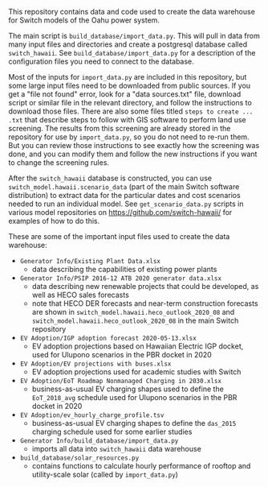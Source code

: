 This repository contains data and code used to create the data warehouse for Switch
models of the Oahu power system.

The main script is `build_database/import_data.py`. This will pull in data from
many input files and directories and create a postgresql database called
`switch_hawaii`. See `build_database/import_data.py` for a description of the
configuration files you need to connect to the database.

Most of the inputs for `import_data.py` are included in this repository, but
some large input files need to be downloaded from public sources. If you get a
"file not found" error, look for a "data sources.txt" file, download script or
similar file in the relevant directory, and follow the instructions to download
those files. There are also some files titled `steps to create ... .txt` that
describe steps to follow with GIS software to perform land use screening. The
results from this screening are already stored in the repository for use by
`import_data.py`, so you do not need to re-run them. But you can review those
instructions to see exactly how the screening was done, and you can modify them
and follow the new instructions if you want to change the screening rules.

After the `switch_hawaii` database is constructed, you can use
`switch_model.hawaii.scenario_data` (part of the main Switch software
distribution) to extract data for the particular dates and cost scenarios needed
to run an individual model. See `get_scenario_data.py` scripts in various model
repositories on https://github.com/switch-hawaii/ for examples of how to do
this.

These are some of the important input files used to create the data warehouse:

- `Generator Info/Existing Plant Data.xlsx`
  - data describing the capabilities of existing power plants
- `Generator Info/PSIP 2016-12 ATB 2020 generator data.xlsx`
  - data describing new renewable projects that could be developed, as well as
    HECO sales forecasts
  - note that HECO DER forecasts and near-term construction forecasts are
    shown in `switch_model.hawaii.heco_outlook_2020_08` and
    `switch_model.hawaii.heco_outlook_2020_08` in the main Switch repository
- `EV Adoption/IGP adoption forecast 2020-05-13.xlsx`
  - EV adoption projections based on Hawaiian Electric IGP docket, used for
    Ulupono scenarios in the PBR docket in 2020
- `EV Adoption/EV projections with buses.xlsx`
  - EV adoption projections used for academic studies with Switch
- `EV Adoption/EoT Roadmap Nonmanaged Charging in 2030.xlsx`
  - business-as-usual EV charging shapes used to define the
    `EoT_2018_avg` schedule used for Ulupono scenarios in the PBR docket in 2020
- `EV Adoption/ev_hourly_charge_profile.tsv`
  - business-as-usual EV charging shapes to define the `das_2015` charging
    schedule used for some earlier studies
- `Generator Info/build_database/import_data.py`
  - imports all data into `switch_hawaii` data warehouse
- `build_database/solar_resources.py`
  - contains functions to calculate hourly performance of rooftop and
    utility-scale solar (called by `import_data.py`)
